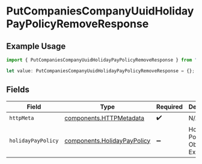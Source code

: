 # PutCompaniesCompanyUuidHolidayPayPolicyRemoveResponse

## Example Usage

```typescript
import { PutCompaniesCompanyUuidHolidayPayPolicyRemoveResponse } from "@gusto/embedded-api/models/operations/putcompaniescompanyuuidholidaypaypolicyremove.js";

let value: PutCompaniesCompanyUuidHolidayPayPolicyRemoveResponse = {};
```

## Fields

| Field                                                                      | Type                                                                       | Required                                                                   | Description                                                                |
| -------------------------------------------------------------------------- | -------------------------------------------------------------------------- | -------------------------------------------------------------------------- | -------------------------------------------------------------------------- |
| `httpMeta`                                                                 | [components.HTTPMetadata](../../models/components/httpmetadata.md)         | :heavy_check_mark:                                                         | N/A                                                                        |
| `holidayPayPolicy`                                                         | [components.HolidayPayPolicy](../../models/components/holidaypaypolicy.md) | :heavy_minus_sign:                                                         | Holiday Pay Policy Object Example                                          |